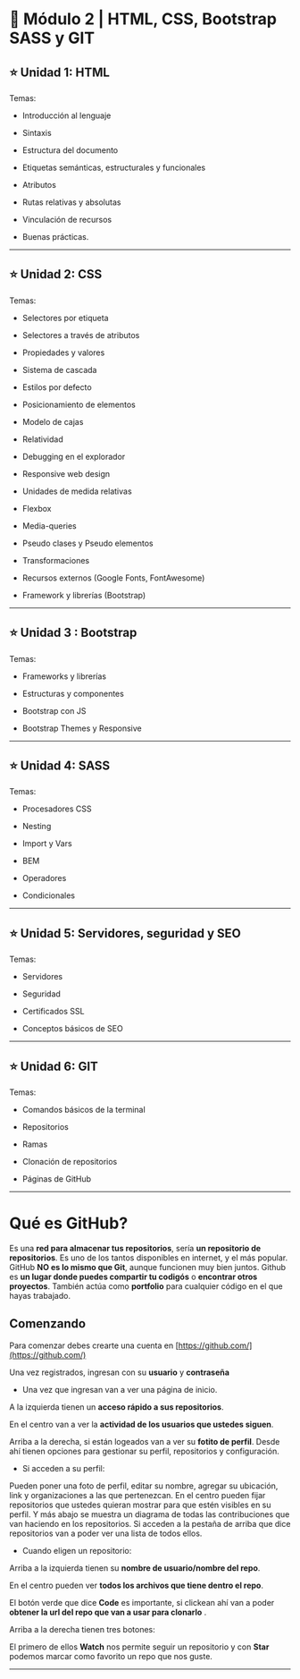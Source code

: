 # :book: Módulo 2 |  HTML, CSS, Bootstrap SASS y GIT

## :star: Unidad 1: HTML

Temas:

- Introducción al lenguaje

- Sintaxis

- Estructura del documento

- Etiquetas semánticas, estructurales y funcionales

- Atributos

- Rutas relativas y absolutas

- Vinculación de recursos

- Buenas prácticas.

---

## :star: Unidad 2: CSS

Temas:

- Selectores por etiqueta

- Selectores a través de atributos

- Propiedades y valores

- Sistema de cascada

- Estilos por defecto

- Posicionamiento de elementos

- Modelo de cajas

- Relatividad

- Debugging en el explorador

- Responsive web design

- Unidades de medida relativas

- Flexbox

- Media-queries

- Pseudo clases y Pseudo elementos

- Transformaciones

- Recursos externos (Google Fonts, FontAwesome)

- Framework y librerías (Bootstrap)

---

## :star: Unidad 3 : Bootstrap

Temas:

- Frameworks y librerías

- Estructuras y componentes

- Bootstrap con JS

- Bootstrap Themes y Responsive

---

## :star: Unidad 4: SASS

Temas:

- Procesadores CSS

- Nesting

- Import y Vars

- BEM

- Operadores

- Condicionales

---

## :star: Unidad 5: Servidores, seguridad y SEO

Temas:

- Servidores

- Seguridad

- Certificados SSL

- Conceptos básicos de SEO

---

## :star: Unidad 6: GIT

Temas:

- Comandos básicos de la terminal

- Repositorios

- Ramas

- Clonación de repositorios

- Páginas de GitHub

---

# Qué es GitHub?

Es una **red para almacenar tus repositorios**, sería **un repositorio de repositorios**. Es uno de los tantos disponibles en internet, y el más popular. GitHub **NO es lo mismo que Git**, aunque funcionen muy bien juntos. Github es **un lugar donde puedes compartir tu codigós** o **encontrar otros proyectos**. También actúa como **portfolio** para cualquier código en el que hayas trabajado.

## Comenzando

Para comenzar debes crearte una cuenta en  [https://github.com/](https://github.com/)


Una vez registrados, ingresan con su **usuario** y **contraseña**


- Una vez que ingresan van a ver una página de inicio.


A la izquierda tienen un **acceso rápido a sus repositorios**. 

En el centro van a ver la **actividad de los usuarios que ustedes siguen**. 

Arriba a la derecha, si están logeados van a ver su **fotito de perfil**. Desde ahí tienen opciones para gestionar su perfil, repositorios y configuración. 

- Si acceden a su perfil:

Pueden poner una foto de perfil, editar su nombre, agregar su ubicación, link y organizaciones a las que pertenezcan. En el centro pueden fijar repositorios que ustedes quieran mostrar para que estén visibles en su perfil. Y más abajo se muestra un diagrama de todas las contribuciones que van haciendo en los repositorios. Si acceden a la pestaña de arriba que dice repositorios van a poder ver una lista de todos ellos. 

- Cuando eligen un repositorio:

Arriba a la izquierda tienen su **nombre de usuario/nombre del repo**. 

En el centro pueden ver **todos los archivos que tiene dentro el repo**. 

El botón verde que dice **Code** es importante, si clickean ahí van a poder **obtener la url del repo que van a usar para clonarlo** . 

Arriba a la derecha tienen tres botones:

El primero de ellos **Watch** nos permite seguir un repositorio y con **Star** podemos marcar como favorito un repo que nos guste.

---